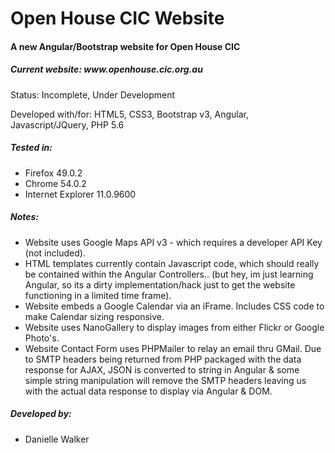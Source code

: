 <p align="center">
<h1><b>Open House CIC Website</b></h1>
<h4><b>A new Angular/Bootstrap website for Open House CIC</b></h4>
<h5>Current website: www.openhouse.cic.org.au </h5>

Status: Incomplete, Under Development

Developed with/for: HTML5, CSS3, Bootstrap v3, Angular, Javascript/JQuery, PHP 5.6

##### Tested in:
- Firefox 49.0.2
- Chrome 54.0.2
- Internet Explorer 11.0.9600

##### Notes:
- Website uses Google Maps API v3 - which requires a developer API Key (not included).
- HTML templates currently contain Javascript code, which should really be contained within the Angular Controllers.. (but hey, im just learning Angular, so its a dirty implementation/hack just to get the website functioning in a limited time frame).
- Website embeds a Google Calendar via an iFrame.  Includes CSS code to make Calendar sizing responsive.
- Website uses NanoGallery to display images from either Flickr or Google Photo's.
- Website Contact Form uses PHPMailer to relay an email thru GMail.  Due to SMTP headers being returned from PHP packaged with the data response for AJAX, JSON is converted to string in Angular & some simple string manipulation will remove the SMTP headers leaving us with the actual data response to display via Angular & DOM.

##### Developed by:
- Danielle Walker
